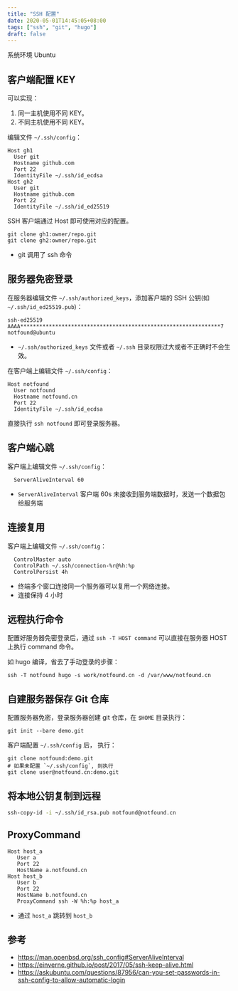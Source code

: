 ```yaml
---
title: "SSH 配置"
date: 2020-05-01T14:45:05+08:00
tags: ["ssh", "git", "hugo"]
draft: false
---
```


系统环境 Ubuntu

## 客户端配置 KEY

可以实现：
  1. 同一主机使用不同 KEY。
  1. 不同主机使用不同 KEY。

编辑文件 `~/.ssh/config`：

```ssh
Host gh1
  User git
  Hostname github.com
  Port 22
  IdentityFile ~/.ssh/id_ecdsa
Host gh2
  User git
  Hostname github.com
  Port 22
  IdentityFile ~/.ssh/id_ed25519
```

SSH 客户端通过 Host 即可使用对应的配置。

```shell
git clone gh1:owner/repo.git
git clone gh2:owner/repo.git
```

- git 调用了 ssh 命令

## 服务器免密登录

在服务器编辑文件 `~/.ssh/authorized_keys`，添加客户端的 SSH 公钥(如 `~/.ssh/id_ed25519.pub`)：

```text
ssh-ed25519 AAAA***************************************************************7 notfound@ubuntu
```

- `~/.ssh/authorized_keys` 文件或者 `~/.ssh` 目录权限过大或者不正确时不会生效。

在客户端上编辑文件 `~/.ssh/config`：

```ssh
Host notfound
  User notfound
  Hostname notfound.cn
  Port 22
  IdentityFile ~/.ssh/id_ecdsa
```

直接执行 `ssh notfound` 即可登录服务器。

## 客户端心跳

客户端上编辑文件 `~/.ssh/config`：

```ssh
  ServerAliveInterval 60
```

- `ServerAliveInterval` 客户端 60s 未接收到服务端数据时，发送一个数据包给服务端

## 连接复用

客户端上编辑文件 `~/.ssh/config`：

```ssh
  ControlMaster auto
  ControlPath ~/.ssh/connection-%r@%h:%p
  ControlPersist 4h
```

- 终端多个窗口连接同一个服务器可以复用一个网络连接。
- 连接保持 4 小时

## 远程执行命令

配置好服务器免密登录后，通过 `ssh -T HOST command` 可以直接在服务器 HOST 上执行 command 命令。

如 hugo 编译，省去了手动登录的步骤：

```shell
ssh -T notfound hugo -s work/notfound.cn -d /var/www/notfound.cn
```

## 自建服务器保存 Git 仓库

配置服务器免密，登录服务器创建 git 仓库，在 `$HOME` 目录执行：

```shell
git init --bare demo.git
```

客户端配置 `~/.ssh/config` 后， 执行：

```shell
git clone notfound:demo.git
# 如果未配置 `~/.ssh/config`, 则执行
git clone user@notfound.cn:demo.git
```

## 将本地公钥复制到远程

```bash
ssh-copy-id -i ~/.ssh/id_rsa.pub notfound@notfound.cn
```

## ProxyCommand

```ssh
Host host_a
   User a
   Port 22
   HostName a.notfound.cn
Host host_b
   User b
   Port 22
   HostName b.notfound.cn
   ProxyCommand ssh -W %h:%p host_a
```
- 通过 `host_a` 跳转到 `host_b`
  
## 参考

- <https://man.openbsd.org/ssh_config#ServerAliveInterval>
- <https://einverne.github.io/post/2017/05/ssh-keep-alive.html>
- <https://askubuntu.com/questions/87956/can-you-set-passwords-in-ssh-config-to-allow-automatic-login>
